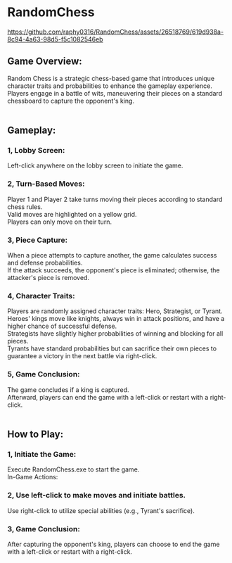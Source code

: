 # RandomChess
 
https://github.com/raphy0316/RandomChess/assets/26518769/619d938a-8c94-4a63-98d5-f5c1082546eb

## Game Overview:<br>
Random Chess is a strategic chess-based game that introduces unique character traits and probabilities to enhance the gameplay experience. Players engage in a battle of wits, maneuvering their pieces on a standard chessboard to capture the opponent's king.<br>
<br>
## Gameplay:<br>
### 1, Lobby Screen:<br>
Left-click anywhere on the lobby screen to initiate the game.<br>
### 2, Turn-Based Moves:<br>
Player 1 and Player 2 take turns moving their pieces according to standard chess rules.<br>
Valid moves are highlighted on a yellow grid.<br>
Players can only move on their turn.<br>
### 3, Piece Capture:<br>
When a piece attempts to capture another, the game calculates success and defense probabilities.<br>
If the attack succeeds, the opponent's piece is eliminated; otherwise, the attacker's piece is removed.<br>
### 4, Character Traits:<br>
Players are randomly assigned character traits: Hero, Strategist, or Tyrant.<br>
Heroes' kings move like knights, always win in attack positions, and have a higher chance of successful defense.<br>
Strategists have slightly higher probabilities of winning and blocking for all pieces.<br>
Tyrants have standard probabilities but can sacrifice their own pieces to guarantee a victory in the next battle via right-click.<br>
### 5, Game Conclusion:<br>
The game concludes if a king is captured.<br>
Afterward, players can end the game with a left-click or restart with a right-click.<br>
<br>
## How to Play:<br>
### 1, Initiate the Game:<br>
Execute RandomChess.exe to start the game.<br>
In-Game Actions:<br>
### 2, Use left-click to make moves and initiate battles.<br>
Use right-click to utilize special abilities (e.g., Tyrant's sacrifice).<br>
### 3, Game Conclusion:<br>
After capturing the opponent's king, players can choose to end the game with a left-click or restart with a right-click.<br>
